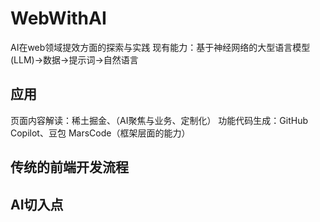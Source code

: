 # WebWithAI
AI在web领域提效方面的探索与实践
现有能力：基于神经网络的大型语言模型(LLM)->数据->提示词->自然语言
## 应用
页面内容解读：稀土掘金、（AI聚焦与业务、定制化）
功能代码生成：GitHub Copilot、豆包 MarsCode（框架层面的能力）
## 传统的前端开发流程
## AI切入点
###
